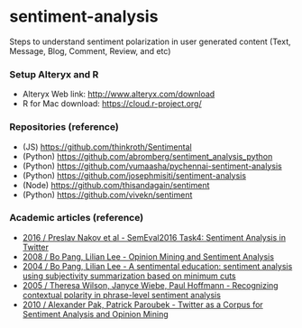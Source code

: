 # sentiment-analysis
Steps to understand sentiment polarization in user generated content (Text, Message, Blog, Comment, Review, and etc)

### Setup Alteryx and R
- Alteryx Web link: http://www.alteryx.com/download
- R for Mac download: https://cloud.r-project.org/


### Repositories (reference)
- (JS) https://github.com/thinkroth/Sentimental
- (Python) https://github.com/abromberg/sentiment_analysis_python
- (Python) https://github.com/vumaasha/pychennai-sentiment-analysis
- (Python) https://github.com/josephmisiti/sentiment-analysis
- (Node) https://github.com/thisandagain/sentiment
- (Python) https://github.com/vivekn/sentiment


### Academic articles (reference)
- [2016 / Preslav Nakov et al - SemEval2016 Task4: Sentiment Analysis in Twitter](http://alt.qcri.org/semeval2016/task4/data/uploads/semeval2016_task4_report.pdf)
- [2008 / Bo Pang, Lilian Lee - Opinion Mining and Sentiment Analysis](http://dl.acm.org/citation.cfm?id=1454712)
- [2004 / Bo Pang, Lilian Lee - 
A sentimental education: sentiment analysis using subjectivity summarization based on minimum cuts](http://delivery.acm.org/10.1145/1220000/1218990/p271-pang.pdf?ip=118.34.163.40&id=1218990&acc=OPEN&key=4D4702B0C3E38B35%2E4D4702B0C3E38B35%2E4D4702B0C3E38B35%2E6D218144511F3437&CFID=693070079&CFTOKEN=18680522&__acm__=1478961507_56db71b4664a1e27f918d5aa3e3c5597)
- [2005 / Theresa Wilson, Janyce Wiebe, Paul Hoffmann - Recognizing contextual polarity in phrase-level sentiment analysis](http://delivery.acm.org/10.1145/1230000/1220619/p347-wilson.pdf?ip=118.34.163.40&id=1220619&acc=OPEN&key=4D4702B0C3E38B35%2E4D4702B0C3E38B35%2E4D4702B0C3E38B35%2E6D218144511F3437&CFID=693070079&CFTOKEN=18680522&__acm__=1478961521_ee6a95afac9a259df4a28beda76e4a46)
- [2010 / Alexander Pak, Patrick Paroubek - Twitter as a Corpus for Sentiment Analysis and Opinion Mining](http://crowdsourcing-class.org/assignments/downloads/pak-paroubek.pdf)
